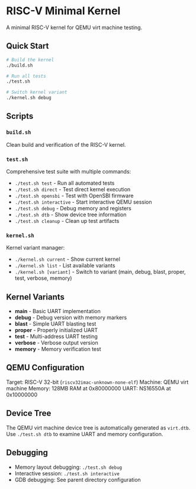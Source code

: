 # RISC-V Minimal Kernel

A minimal RISC-V kernel for QEMU virt machine testing.

## Quick Start

```bash
# Build the kernel
./build.sh

# Run all tests
./test.sh

# Switch kernel variant
./kernel.sh debug
```

## Scripts

### `build.sh`
Clean build and verification of the RISC-V kernel.

### `test.sh`
Comprehensive test suite with multiple commands:
- `./test.sh test` - Run all automated tests
- `./test.sh direct` - Test direct kernel execution
- `./test.sh opensbi` - Test with OpenSBI firmware
- `./test.sh interactive` - Start interactive QEMU session
- `./test.sh debug` - Debug memory and registers
- `./test.sh dtb` - Show device tree information
- `./test.sh cleanup` - Clean up test artifacts

### `kernel.sh`
Kernel variant manager:
- `./kernel.sh current` - Show current kernel
- `./kernel.sh list` - List available variants
- `./kernel.sh [variant]` - Switch to variant (main, debug, blast, proper, test, verbose, memory)

## Kernel Variants

- **main** - Basic UART implementation
- **debug** - Debug version with memory markers
- **blast** - Simple UART blasting test
- **proper** - Properly initialized UART
- **test** - Multi-address UART testing
- **verbose** - Verbose output version
- **memory** - Memory verification test

## QEMU Configuration

Target: RISC-V 32-bit (`riscv32imac-unknown-none-elf`)
Machine: QEMU virt machine
Memory: 128MB RAM at 0x80000000
UART: NS16550A at 0x10000000

## Device Tree

The QEMU virt machine device tree is automatically generated as `virt.dtb`. 
Use `./test.sh dtb` to examine UART and memory configuration.

## Debugging

- Memory layout debugging: `./test.sh debug`
- Interactive session: `./test.sh interactive`
- GDB debugging: See parent directory configuration
